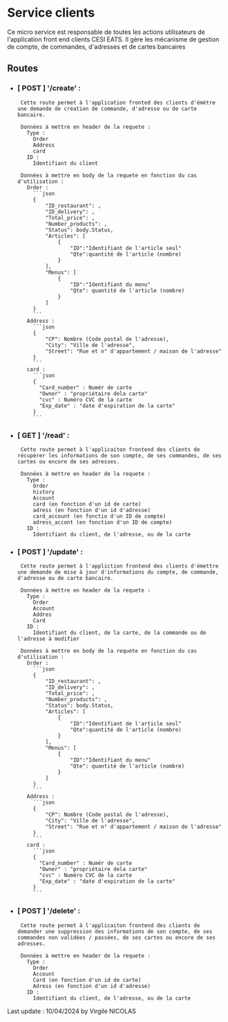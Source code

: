 # Service clients

Ce micro service est responsable de toutes les actions utilisateurs de l'application front end clients CESI EATS.
Il gère les mécanisme de gestion de compte, de commandes, d'adresses et de cartes bancaires

## Routes
 - ### [ POST ] '/create' :
        Cette route permet à l'application fronted des clients d'émètre une demande de création de commande, d'adresse ou de carte bancaire.

        Données à mettre en header de la requete :
          Type :
            Order
            Address
            card
          ID :
            Identifiant du client
        
        Données à mettre en body de la requete en fonction du cas d'utilisation :
          Order :
            ```json
            {
                "ID_restaurant": ,
                "ID_delivery": ,
                "Total_price": ,
                "Number_products": ,
                "Status": body.Status,
                "Articles": [
                    {
                        "ID":"Identifiant de l'article seul"
                        "Qte":quantité de l'article (nombre)
                    }
                ],
                "Menus": [
                    {
                        "ID":"Identifiant du menu"
                        "Qte": quantité de l'article (nombre)
                    }
                ]
            }
            ```
          Address :
            ```json
            {
                "CP": Nombre (Code postal de l'adresse),
                "City": "Ville de l'adresse",
                "Street": "Rue et n° d'appartement / maison de l'adresse"
            }
            ```
          card :
            ```json
            {
              "Card_number" : Numér de carte
              "Owner" : "propriétaire dela carte"
              "cvc" : Numéro CVC de la carte
              "Exp_date" : "date d'expiration de la carte"
            }
            ```

 - ### [ GET ] '/read' :  
        Cette route permet à l'applicaiton frontend des clients de récupérer les informations de son compte, de ses commandes, de ses cartes ou encore de ses adresses.

        Données à mettre en header de la requete :
          Type :
            Order
            history
            Account
            card (en fonction d'un id de carte)
            adress (en fonction d'un id d'adresse)
            card_account (en fonctio d'un ID de compte)
            adress_accont (en fonction d'un ID de compte)
          ID :
            Identifiant du client, de l'adresse, ou de la carte

 - ### [ POST ] '/update' :
        Cette route permet à l'appliction frontend des clients d'émettre une demande de mise à jour d'informations du compte, de commande, d'adresse ou de carte bancaire.

        Données à mettre en header de la requete :
          Type :
            Order
            Account
            Addres
            Card
          ID :
            Identifiant du client, de la carte, de la commande ou de l'adresse à modifier
        
        Données à mettre en body de la requete en fonction du cas d'utilisation :
          Order :
            ```json
            {
                "ID_restaurant": ,
                "ID_delivery": ,
                "Total_price": ,
                "Number_products": ,
                "Status": body.Status,
                "Articles": [
                    {
                        "ID":"Identifiant de l'article seul"
                        "Qte":quantité de l'article (nombre)
                    }
                ],
                "Menus": [
                    {
                        "ID":"Identifiant du menu"
                        "Qte": quantité de l'article (nombre)
                    }
                ]
            }
            ```
          Address :
            ```json
            {
                "CP": Nombre (Code postal de l'adresse),
                "City": "Ville de l'adresse",
                "Street": "Rue et n° d'appartement / maison de l'adresse"
            }
            ```
          card :
            ```json
            {
              "Card_number" : Numér de carte
              "Owner" : "propriétaire dela carte"
              "cvc" : Numéro CVC de la carte
              "Exp_date" : "date d'expiration de la carte"
            }
            ```

 - ### [ POST ] '/delete' :
        Cette route permet à l'applicaiton frontend des clients de demander une suppression des informations de son compte, de ses commandes non validées / passées, de ses cartes ou encore de ses adresses.

        Données à mettre en header de la requete :
          Type :
            Order
            Account
            Card (en fonction d'un id de carte)
            Adress (en fonction d'un id d'adresse)
          ID :
            Identifiant du client, de l'adresse, ou de la carte


Last update : 10/04/2024 by Virgile NICOLAS